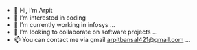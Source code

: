 - 👋 Hi, I’m Arpit
- 👀 I’m interested in coding
- 🌱 I’m currently working in infosys ...
- 💞️ I’m looking to collaborate on software projects ...
- 📫 You can contact me via gmail arpitbansal421@gmail.com ...

<!---
arpitbansal421/arpitbansal421 is a ✨ special ✨ repository because its `README.md` (this file) appears on your GitHub profile.
You can click the Preview link to take a look at your changes.
--->
